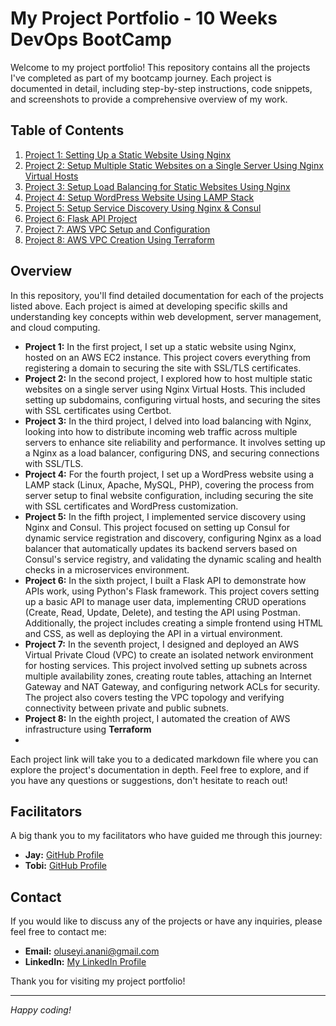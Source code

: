 # My Project Portfolio - 10 Weeks DevOps BootCamp

Welcome to my project portfolio! This repository contains all the projects I've completed as part of my bootcamp journey. Each project is documented in detail, including step-by-step instructions, code snippets, and screenshots to provide a comprehensive overview of my work.

## Table of Contents

1. [Project 1: Setting Up a Static Website Using Nginx](projects/project-1.md)
2. [Project 2: Setup Multiple Static Websites on a Single Server Using Nginx Virtual Hosts](projects/project-2.md)
3. [Project 3: Setup Load Balancing for Static Websites Using Nginx](projects/project-3.md)
4. [Project 4: Setup WordPress Website Using LAMP Stack](projects/project-4.md)
5. [Project 5: Setup Service Discovery Using Nginx & Consul](projects/project-5.md)
6. [Project 6: Flask API Project](projects/project-6.md)
7. [Project 7: AWS VPC Setup and Configuration](projects/project-7.md)
8. [Project 8: AWS VPC Creation Using Terraform](projects/project-8.md)

## Overview

In this repository, you'll find detailed documentation for each of the projects listed above. Each project is aimed at developing specific skills and understanding key concepts within web development, server management, and cloud computing.

- **Project 1:** In the first project, I set up a static website using Nginx, hosted on an AWS EC2 instance. This project covers everything from registering a domain to securing the site with SSL/TLS certificates.
- **Project 2:** In the second project, I explored how to host multiple static websites on a single server using Nginx Virtual Hosts. This included setting up subdomains, configuring virtual hosts, and securing the sites with SSL certificates using Certbot.
- **Project 3:** In the third project, I delved into load balancing with Nginx, looking into how to distribute incoming web traffic across multiple servers to enhance site reliability and performance. It involves setting up a Nginx as a load balancer, configuring DNS, and securing connections with SSL/TLS.
- **Project 4:** For the fourth project, I set up a WordPress website using a LAMP stack (Linux, Apache, MySQL, PHP), covering the process from server setup to final website configuration, including securing the site with SSL certificates and WordPress customization.
- **Project 5:** In the fifth project, I implemented service discovery using Nginx and Consul. This project focused on setting up Consul for dynamic service registration and discovery, configuring Nginx as a load balancer that automatically updates its backend servers based on Consul's service registry, and validating the dynamic scaling and health checks in a microservices environment.
- **Project 6:** In the sixth project, I built a Flask API to demonstrate how APIs work, using Python's Flask framework. This project covers setting up a basic API to manage user data, implementing CRUD operations (Create, Read, Update, Delete), and testing the API using Postman. Additionally, the project includes creating a simple frontend using HTML and CSS, as well as deploying the API in a virtual environment.
- **Project 7:** In the seventh project, I designed and deployed an AWS Virtual Private Cloud (VPC) to create an isolated network environment for hosting services. This project involved setting up subnets across multiple availability zones, creating route tables, attaching an Internet Gateway and NAT Gateway, and configuring network ACLs for security. The project also covers testing the VPC topology and verifying connectivity between private and public subnets.
- **Project 8:** In the eighth project, I automated the creation of AWS infrastructure using **Terraform**
- 
Each project link will take you to a dedicated markdown file where you can explore the project's documentation in depth. Feel free to explore, and if you have any questions or suggestions, don't hesitate to reach out!

## Facilitators

A big thank you to my facilitators who have guided me through this journey:

- **Jay:** [GitHub Profile](https://github.com/StrangeJay/devops-beginner-bootcamp)
- **Tobi:** [GitHub Profile](https://github.com/TobiOlajumoke/devops-beginner-bootcamp)

## Contact

If you would like to discuss any of the projects or have any inquiries, please feel free to contact me:

- **Email:** [oluseyi.anani@gmail.com](mailto:oluseyi.anani@gmail.com)
- **LinkedIn:** [My LinkedIn Profile](https://www.linkedin.com/in/anasey)

Thank you for visiting my project portfolio!

---

*Happy coding!*
